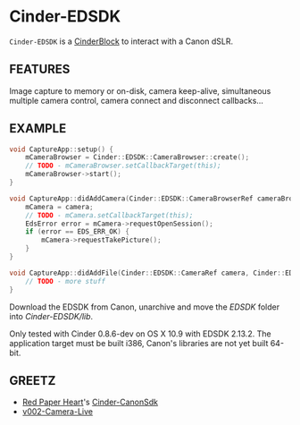 # Cinder-EDSDK
`Cinder-EDSDK` is a [CinderBlock](http://libcinder.org/) to interact with a Canon dSLR.

## FEATURES
Image capture to memory or on-disk, camera keep-alive, simultaneous multiple camera control, camera connect and disconnect callbacks…

## EXAMPLE
```C++
void CaptureApp::setup() {
    mCameraBrowser = Cinder::EDSDK::CameraBrowser::create();
    // TODO - mCameraBrowser.setCallbackTarget(this);
    mCameraBrowser->start();
}

void CaptureApp::didAddCamera(Cinder::EDSDK::CameraBrowserRef cameraBrowser, Cinder::EDSDK::CameraRef camera) {
    mCamera = camera;
    // TODO - mCamera.setCallbackTarget(this);
    EdsError error = mCamera->requestOpenSession();
    if (error == EDS_ERR_OK) {
        mCamera->requestTakePicture();
    }
}

void CaptureApp::didAddFile(Cinder::EDSDK::CameraRef camera, Cinder::EDSDK::CameraFileRef file) {
    // TODO - more stuff
}
```

Download the EDSDK from Canon, unarchive and move the _EDSDK_ folder into _Cinder-EDSDK/lib_.

Only tested with Cinder 0.8.6-dev on OS X 10.9 with EDSDK 2.13.2. The application target must be built i386, Canon's libraries are not yet built 64-bit.

## GREETZ
- [Red Paper Heart](http://www.redpaperheart.com)'s [Cinder-CanonSdk](https://github.com/redpaperheart/Cinder-CanonSdk)
- [v002-Camera-Live](https://github.com/v002/v002-Camera-Live)
